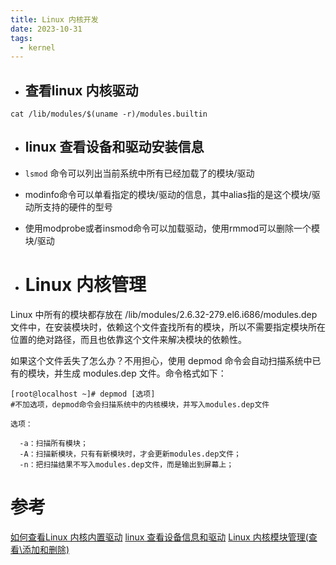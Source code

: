 ```yaml
---
title: Linux 内核开发
date: 2023-10-31
tags:
  - kernel
---
```


* ## 查看linux 内核驱动

`cat /lib/modules/$(uname -r)/modules.builtin` 

* ## linux 查看设备和驱动安装信息

* `lsmod` 命令可以列出当前系统中所有已经加载了的模块/驱动

* modinfo命令可以单看指定的模块/驱动的信息，其中alias指的是这个模块/驱动所支持的硬件的型号

* 使用modprobe或者insmod命令可以加载驱动，使用rmmod可以删除一个模块/驱动

* # Linux 内核管理 

Linux 中所有的模块都存放在 /lib/modules/2.6.32-279.el6.i686/modules.dep 文件中，在安装模块时，依赖这个文件査找所有的模块，所以不需要指定模块所在位置的绝对路径，而且也依靠这个文件来解决模块的依赖性。

如果这个文件丢失了怎么办？不用担心，使用 depmod 命令会自动扫描系统中已有的模块，并生成 modules.dep 文件。命令格式如下：  

```
[root@localhost ~]# depmod [选项]  
#不加选项，depmod命令会扫描系统中的内核模块，并写入modules.dep文件

选项：

  -a：扫描所有模块；
  -A：扫描新模块，只有有新模块时，才会更新modules.dep文件；
  -n：把扫描结果不写入modules.dep文件，而是输出到屏幕上；
```

# 参考

[如何查看Linux 内核内置驱动](https://blog.csdn.net/dongshibo12/article/details/106921535)
[linux 查看设备信息和驱动](https://blog.csdn.net/gx19862005/article/details/48622767) 
[Linux 内核模块管理(查看\添加和删除)](https://c.biancheng.net/view/1039.html)

